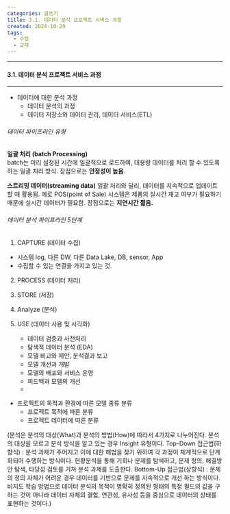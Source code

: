 ```yaml
---
categories: 글쓰기
title: 3.1. 데이터 분석 프로젝트 서비스 과정
created: 2024-10-29
tags:
  - 수업
  - 교재
---
```

---
#### 3.1. 데이터 분석 프로젝트 서비스 과정
---
- 데이터에 대한 분석 과정
	- 데이터 분석의 과정
	- 데이터 저장소와 데이터 관리, 데이터 서비스(ETL)

###### 데이터 파이프라인 유형
**일괄 처리 (batch Processing)**  
batch는 미리 설정된 시간에 일괄적으로 로드하여, 대용량 데이터를 처리 할 수 있도록하는 일괄 처리 방식. 장점으로는 **안정성이 높음**.

**스트리밍 데이터(streaming data)**
일괄 처리와 달리, 데이터를 지속적으로 업데이트 할 때 활용됨. 예로 POS(point of Sale) 시스템은 제품의 실시간 재고 여부가 필요하기 때문에 실시간 데이터가 필요함.  장점으로는 **지연시간 짧음.**

###### 데이터 분석 파이프라인 5단계
1. CAPTURE (데이터 수집)
- 시스템 log, 다른 DW, 다른 Data Lake, DB, sensor, App 
- 수집할 수 있는 연결을 가지고 있는 것.
2. PROCESS (데이터 처리)
3. STORE (저장)
4. Analyze (분석)
5. USE (데이터 사용 및 시각화)

	- 데이터 검증과 사전처리
	- 탐색적 데이터 분석 (EDA)
	- 모델 비교와 제안, 분석결과 보고
	- 모델 개선과 개발
	- 모델의 배포와 서비스 운영
	- 피드백과 모델의 개선
	- 
- 프로젝트의 목적과 환경에 따른 모델 종류 분류
	- 프로젝트 목적에 따른 분류
	- 프로젝트 데이터에 따른 분류


(분석은 분석의 대상(What)과 분석의 방법(How)에 따라서 4가지로 나누어진다.
분석의 대상을 모르고 분석 방식을 알고 있는 경우 Insight 유형이다.
Top-Down 접근법(하향식) : 분석 과제가 주어지고 이에 대한 해법을 찾기 위하여 각 과정이 체계적으로
단계화되어 수행하는 방식이다. 현황분석을 통해 기회나 문제를 탐색하고, 문제 정의, 해결방안 탐색, 타당성
검토를 거쳐 분석 과제를 도출한다.
Bottom-Up 접근법(상향식) : 문제의 정의 자체가 어려운 경우 데이터를 기반으로 문제를 지속적으로 개선
하는 방식이다. 비지도 학습 방법으로 데이터 분석의 목적이 명확히 정의된 형태의 특정 필드의 값을
구하는 것이 아니라 데이터 자체의 결합, 연관성, 유사성 등을 중심으로 데이터의 상태를 표현하는 것이다.)

